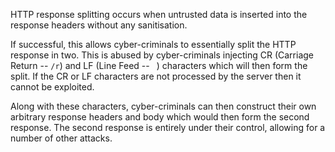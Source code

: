 HTTP response splitting occurs when untrusted data is inserted into
the response headers without any sanitisation.

If successful, this
allows cyber-criminals to essentially split the HTTP response in two.
This is abused by cyber-criminals injecting CR (Carriage Return --
`/r`) and LF (Line Feed -- `
`) characters which will then form the
split. If the CR or LF characters are not processed by the server then
it cannot be exploited.

Along with these characters, cyber-criminals
can then construct their own arbitrary response headers and body which
would then form the second response. The second response is entirely
under their control, allowing for a number of other attacks.